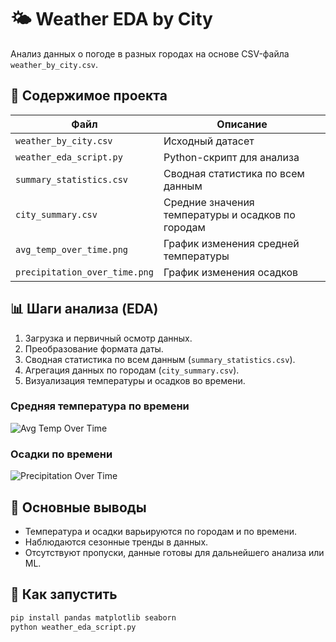 
# 🌤 Weather EDA by City

Анализ данных о погоде в разных городах на основе CSV-файла `weather_by_city.csv`.

## 📁 Содержимое проекта

| Файл | Описание |
|------|----------|
| `weather_by_city.csv` | Исходный датасет |
| `weather_eda_script.py` | Python-скрипт для анализа |
| `summary_statistics.csv` | Сводная статистика по всем данным |
| `city_summary.csv` | Средние значения температуры и осадков по городам |
| `avg_temp_over_time.png` | График изменения средней температуры |
| `precipitation_over_time.png` | График изменения осадков |

## 📊 Шаги анализа (EDA)

1. Загрузка и первичный осмотр данных.
2. Преобразование формата даты.
3. Сводная статистика по всем данным (`summary_statistics.csv`).
4. Агрегация данных по городам (`city_summary.csv`).
5. Визуализация температуры и осадков во времени.

### Средняя температура по времени
![Avg Temp Over Time](avg_temp_over_time.png)

### Осадки по времени
![Precipitation Over Time](precipitation_over_time.png)

## 📌 Основные выводы

- Температура и осадки варьируются по городам и по времени.
- Наблюдаются сезонные тренды в данных.
- Отсутствуют пропуски, данные готовы для дальнейшего анализа или ML.

## 🚀 Как запустить

```bash
pip install pandas matplotlib seaborn
python weather_eda_script.py
```
